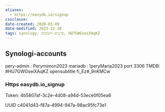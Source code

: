 ```yaml
---
aliases:
  - https://easydb.io/signup
cssclasse: 
date-created: 2020-03-09
date-modified: 2023-12-20
tags: synology, פרטים-חשובים, HU7GWGseiXAqKZ
---
```


## Synologi-accounts

pery-admin : Perymimon2023
mariadb : !peryMaria2023 port 3306
TMDB: #HU7GWGseiXAqKZ
opensubtitle fi_Ez#_9nKMCw

### Https easydb.io_signup

Token:
4b5807af-3c2e-4d08-a94d-53ece0f05ea6

UUID
c4041d43-f87a-4994-947a-98ac95fc73e1
